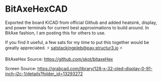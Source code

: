 # BitAxeHexCAD
Exported the board KiCAD from official Github and added heatsink, display, and power terminals for current best approximations to build around. In BitAxe fashion, I am posting this for others to use. 

If you find it useful, a few sats for my time to put this together would be greatly appreciated. ⚡ satstackingpleb@pay.structur3.io ⚡

BitAxeHex Source: https://github.com/skot/bitaxeHex

Screen Source: https://grabcad.com/library/128-x-32-oled-display-0-91-inch-i2c-1/details?folder_id=13293272
